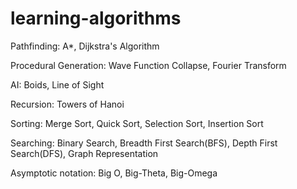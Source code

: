 # learning-algorithms

Pathfinding:
A*,
Dijkstra's Algorithm

Procedural Generation:
Wave Function Collapse,
Fourier Transform

AI:
Boids,
Line of Sight

Recursion:
Towers of Hanoi


Sorting:
Merge Sort, 
Quick Sort,
Selection Sort,
Insertion Sort


Searching:
Binary Search, 
Breadth First Search(BFS), 
Depth First Search(DFS),
Graph Representation

Asymptotic notation:
Big O, 
Big-Theta, 
Big-Omega

